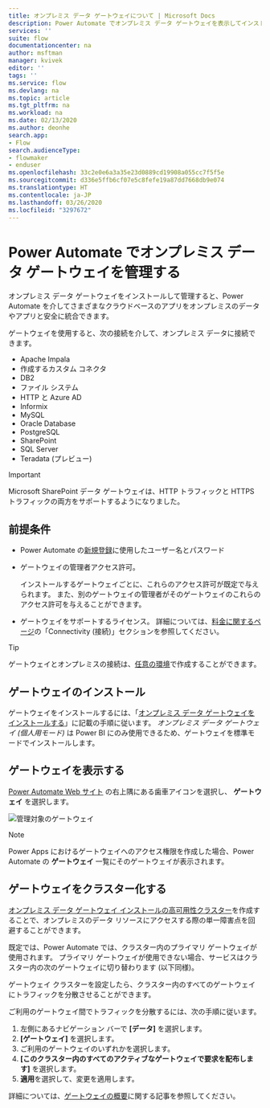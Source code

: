 ```yaml
---
title: オンプレミス データ ゲートウェイについて | Microsoft Docs
description: Power Automate でオンプレミス データ ゲートウェイを表示してインストールします。
services: ''
suite: flow
documentationcenter: na
author: msftman
manager: kvivek
editor: ''
tags: ''
ms.service: flow
ms.devlang: na
ms.topic: article
ms.tgt_pltfrm: na
ms.workload: na
ms.date: 02/13/2020
ms.author: deonhe
search.app:
- Flow
search.audienceType:
- flowmaker
- enduser
ms.openlocfilehash: 33c2e0e6a3a35e23d0889cd19908a055cc7f5f5e
ms.sourcegitcommit: d336e5ffb6cf07e5c8fefe19a87dd7668db9e074
ms.translationtype: HT
ms.contentlocale: ja-JP
ms.lasthandoff: 03/26/2020
ms.locfileid: "3297672"
---
```

# <a name="manage-an-on-premises-data-gateway-in-power-automate"></a>Power Automate でオンプレミス データ ゲートウェイを管理する


オンプレミス データ ゲートウェイをインストールして管理すると、Power Automate を介してさまざまなクラウドベースのアプリをオンプレミスのデータやアプリと安全に統合できます。

ゲートウェイを使用すると、次の接続を介して、オンプレミス データに接続できます。

* Apache Impala
* 作成するカスタム コネクタ
* DB2
* ファイル システム
* HTTP と Azure AD
* Informix
* MySQL
* Oracle Database
* PostgreSQL
* SharePoint
* SQL Server
* Teradata (プレビュー)

> [!IMPORTANT]
> Microsoft SharePoint  データ ゲートウェイは、HTTP トラフィックと HTTPS トラフィックの両方をサポートするようになりました。

## <a name="prerequisites"></a>前提条件

* Power Automate の[新規登録](sign-up-sign-in.md)に使用したユーザー名とパスワード
* ゲートウェイの管理者アクセス許可。

  インストールするゲートウェイごとに、これらのアクセス許可が既定で与えられます。 また、別のゲートウェイの管理者がそのゲートウェイのこれらのアクセス許可を与えることができます。
* ゲートウェイをサポートするライセンス。 詳細については、[料金に関するページ](https://flow.microsoft.com/pricing/)の「Connectivity (接続)」セクションを参照してください。

> [!TIP]
> ゲートウェイとオンプレミスの接続は、[任意の環境](environments-overview-maker.md)で作成することができます。

## <a name="install-a-gateway"></a>ゲートウェイのインストール

ゲートウェイをインストールするには、「[オンプレミス データ ゲートウェイをインストールする](/data-integration/gateway/service-gateway-install)」に記載の手順に従います。 _オンプレミス データ ゲートウェイ (個人用モード)_ は Power BI にのみ使用できるため、ゲートウェイを標準モードでインストールします。

## <a name="view-your-gateways"></a>ゲートウェイを表示する

[Power Automate Web サイト](https://flow.microsoft.com) の右上隅にある歯車アイコンを選択し、 **ゲートウェイ** を選択します。

![管理対象のゲートウェイ][1]

> [!NOTE]
> Power Apps におけるゲートウェイへのアクセス権限を作成した場合、Power Automate の **ゲートウェイ** 一覧にそのゲートウェイが表示されます。

## <a name="cluster-your-gateways"></a>ゲートウェイをクラスター化する

[オンプレミス データ ゲートウェイ インストールの高可用性クラスター](/data-integration/gateway/service-gateway-high-availability-clusters)を作成することで、オンプレミスのデータ リソースにアクセスする際の単一障害点を回避することができます。

既定では、Power Automate では、クラスター内のプライマリ ゲートウェイが使用されます。 プライマリ ゲートウェイが使用できない場合、サービスはクラスター内の次のゲートウェイに切り替わります (以下同様)。

ゲートウェイ クラスターを設定したら、クラスター内のすべてのゲートウェイにトラフィックを分散させることができます。

ご利用のゲートウェイ間でトラフィックを分散するには、次の手順に従います。

1. 左側にあるナビゲーション バーで **[データ]** を選択します。
1. **[ゲートウェイ]** を選択します。
1. ご利用のゲートウェイのいずれかを選択します。
1. **[このクラスター内のすべてのアクティブなゲートウェイで要求を配布します]** を選択します。
1. **適用**を選択して、変更を適用します。

詳細については、[ゲートウェイの概要](gateway-reference.md)に関する記事を参照してください。

<!-- Image references -->
[1]: ./media/manage-gateway/view-gateways.png
